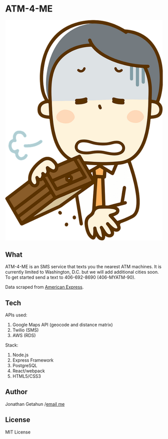 # ATM-4-ME

![ATM-4-ME logo](client/src/images/atm4.png)

## What

ATM-4-ME is an SMS service that texts you the nearest ATM machines. It is currently limited to Washington, D.C. but we will add additional cities soon.
To get started send a text to 406-692-8690 (406-MYATM-90). 

Data scraped from [American Express](https://network.americanexpress.com/globalnetwork/atm_locator/en/#search).

## Tech 

APIs used:
1. Google Maps API (geocode and distance matrix)
2. Twilio (SMS)
3. AWS (RDS)

Stack:
1. Node.js
2. Express Framework
3. PostgreSQL
4. React/webpack
5. HTML5/CSS3

## Author

Jonathan Getahun /[email me](mailto:kgetahun2@gmail.com?subject=[ATM-4-ME])

## License

MIT License


